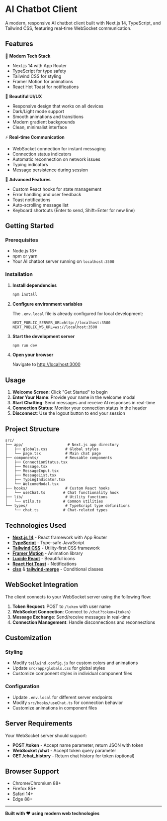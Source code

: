 # AI Chatbot Client

A modern, responsive AI chatbot client built with Next.js 14, TypeScript, and Tailwind CSS, featuring real-time WebSocket communication.

## Features

🚀 **Modern Tech Stack**
- Next.js 14 with App Router
- TypeScript for type safety
- Tailwind CSS for styling
- Framer Motion for animations
- React Hot Toast for notifications

🎨 **Beautiful UI/UX**
- Responsive design that works on all devices
- Dark/Light mode support
- Smooth animations and transitions
- Modern gradient backgrounds
- Clean, minimalist interface

⚡ **Real-time Communication**
- WebSocket connection for instant messaging
- Connection status indicators
- Automatic reconnection on network issues
- Typing indicators
- Message persistence during session

🔧 **Advanced Features**
- Custom React hooks for state management
- Error handling and user feedback
- Toast notifications
- Auto-scrolling message list
- Keyboard shortcuts (Enter to send, Shift+Enter for new line)

## Getting Started

### Prerequisites
- Node.js 18+ 
- npm or yarn
- Your AI chatbot server running on `localhost:3500`

### Installation

1. **Install dependencies**
   ```bash
   npm install
   ```

2. **Configure environment variables**
   
   The `.env.local` file is already configured for local development:
   ```env
   NEXT_PUBLIC_SERVER_URL=http://localhost:3500
   NEXT_PUBLIC_WS_URL=ws://localhost:3500
   ```

3. **Start the development server**
   ```bash
   npm run dev
   ```

4. **Open your browser**
   
   Navigate to [http://localhost:3000](http://localhost:3000)

## Usage

1. **Welcome Screen**: Click "Get Started" to begin
2. **Enter Your Name**: Provide your name in the welcome modal
3. **Start Chatting**: Send messages and receive AI responses in real-time
4. **Connection Status**: Monitor your connection status in the header
5. **Disconnect**: Use the logout button to end your session

## Project Structure

```
src/
├── app/                    # Next.js app directory
│   ├── globals.css        # Global styles
│   └── page.tsx           # Main chat page
├── components/            # Reusable components
│   ├── ConnectionStatus.tsx
│   ├── Message.tsx
│   ├── MessageInput.tsx
│   ├── MessageList.tsx
│   ├── TypingIndicator.tsx
│   └── WelcomeModal.tsx
├── hooks/                 # Custom React hooks
│   └── useChat.ts        # Chat functionality hook
├── lib/                   # Utility functions
│   └── utils.ts          # Common utilities
└── types/                 # TypeScript type definitions
    └── chat.ts           # Chat-related types
```

## Technologies Used

- **[Next.js 14](https://nextjs.org/)** - React framework with App Router
- **[TypeScript](https://www.typescriptlang.org/)** - Type-safe JavaScript
- **[Tailwind CSS](https://tailwindcss.com/)** - Utility-first CSS framework
- **[Framer Motion](https://www.framer.com/motion/)** - Animation library
- **[Lucide React](https://lucide.dev/)** - Beautiful icons
- **[React Hot Toast](https://react-hot-toast.com/)** - Notifications
- **[clsx](https://github.com/lukeed/clsx)** & **[tailwind-merge](https://github.com/dcastil/tailwind-merge)** - Conditional classes

## WebSocket Integration

The client connects to your WebSocket server using the following flow:

1. **Token Request**: POST to `/token` with user name
2. **WebSocket Connection**: Connect to `/chat?token={token}`
3. **Message Exchange**: Send/receive messages in real-time
4. **Connection Management**: Handle disconnections and reconnections

## Customization

### Styling
- Modify `tailwind.config.js` for custom colors and animations
- Update `src/app/globals.css` for global styles
- Customize component styles in individual component files

### Configuration
- Update `.env.local` for different server endpoints
- Modify `src/hooks/useChat.ts` for connection behavior
- Customize animations in component files

## Server Requirements

Your WebSocket server should support:
- **POST /token** - Accept name parameter, return JSON with token
- **WebSocket /chat** - Accept token query parameter
- **GET /chat_history** - Return chat history for token (optional)

## Browser Support

- Chrome/Chromium 88+
- Firefox 85+
- Safari 14+
- Edge 88+

---

**Built with ❤️ using modern web technologies**
